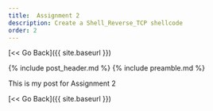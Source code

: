 ```yaml
---
title:  Assignment 2
description: Create a Shell_Reverse_TCP shellcode
order: 2
---
```


[&lt;&lt; Go Back]({{ site.baseurl }})

{% include post_header.md %}
{% include preamble.md %}

This is my post for Assignment 2

[&lt;&lt; Go Back]({{ site.baseurl }})
